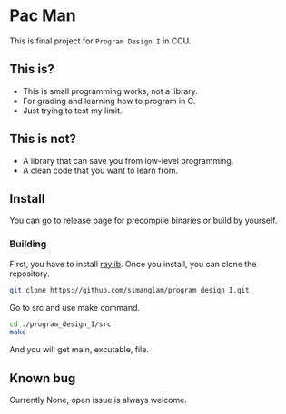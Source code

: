 # Pac Man

This is final project for `Program Design I` in CCU.

## This is?

* This is small programming works, not a library.
* For grading and learning how to program in C.
* Just trying to test my limit.
  
## This is not?

* A library that can save you from low-level programming.
* A clean code that you want to learn from.

## Install

You can go to release page for precompile binaries or build by yourself.

### Building

First, you have to install [raylib](https://github.com/raysan5/raylib). Once you install, you can clone the repository.

```bash
git clone https://github.com/simanglam/program_design_I.git
```

Go to src and use make command.

```bash
cd ./program_design_I/src
make
```

And you will get main, excutable, file.

## Known bug

Currently None, open issue is always welcome.